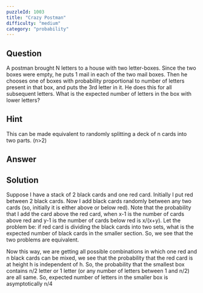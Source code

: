```yaml
---
puzzleId: 1003
title: "Crazy Postman"
difficulty: "medium"
category: "probability"
---
```


## Question
A postman brought N letters to a house with two letter-boxes. Since the two boxes were empty, he puts 1 mail in each of the two mail boxes. Then he chooses one of boxes with probability proportional to number of letters present in that box, and puts the 3rd letter in it. He does this for all subsequent letters. What is the expected number of letters in the box with lower letters?

## Hint
This can be made equivalent to randomly splitting a deck of n cards into two parts. (n>2)


## Answer


## Solution
Suppose I have a stack of 2 black cards and one red card. Initially I put red between 2 black cards. Now I add black cards randomly between any two cards (so, initially it is either above or below red). Note that the probability that I add the card above the red card, when x-1 is the number of cards above red and y-1 is the number of cards below red is x/(x+y). Let the problem be: if red card is dividing the black cards into two sets, what is the expected number of black cards in the smaller section. So, we see that the two problems are equivalent.

Now this way, we are getting all possible combinations in which one red and n black cards can be mixed, we see that the probability that the red card is at height h is independent of h. So, the probability that the smallest box contains n/2 letter or 1 letter (or any number of letters between 1 and n/2) are all same. So, expected number of letters in the smaller box is asymptotically n/4
